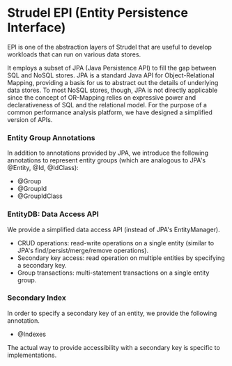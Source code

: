 Strudel EPI (Entity Persistence Interface)
=========
EPI is one of the abstraction layers of Strudel that are useful to
develop workloads that can run on various data stores.

It employs a subset of JPA (Java Persistence API) to fill the gap
between SQL and NoSQL stores. JPA is a standard Java API for Object-Relational
Mapping, providing a basis for us to abstract out the details of underlying
data stores. To most NoSQL stores, though, JPA is not directly applicable
since the concept of OR-Mapping relies on expressive power and declarativeness
of SQL and the relational model. For the purpose of a common
performance analysis platform, we have designed a simplified version of APIs.

### Entity Group Annotations
In addition to annotations provided by JPA, we introduce
the following annotations to represent entity groups (which
are analogous to JPA's @Entity, @Id, @IdClass):

- @Group
- @GroupId
- @GroupIdClass

### EntityDB: Data Access API
We provide a simplified data access API (instead of
JPA's EntityManager).

- CRUD operations: read-write operations on a single entity
(similar to JPA's find/persist/merge/remove operations).
- Secondary key access: read operation on multiple entities by
specifying a secondary key.
- Group transactions: multi-statement transactions on a single
entity group.

### Secondary Index
In order to specify a secondary key of an entity, we provide
the following annotation.

- @Indexes

The actual way to provide accessibility with a secondary key
is specific to implementations.
